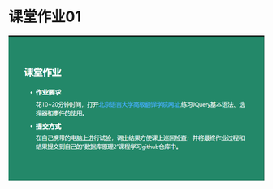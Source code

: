 # 课堂作业01
![ktzy01 pic](https://github.com/JayKay7812/Database-Theory-2/blob/master/课堂作业01/img/ktzy01.png)
